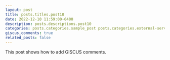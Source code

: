 ```yaml
---
layout: post
title: posts.titles.post10
date: 2022-12-10 11:59:00-0400
description: posts.descriptions.post10
categories: posts.categories.sample_post posts.categories.external-service
giscus_comments: true
related_posts: false
---
```

This post shows how to add GISCUS comments.
